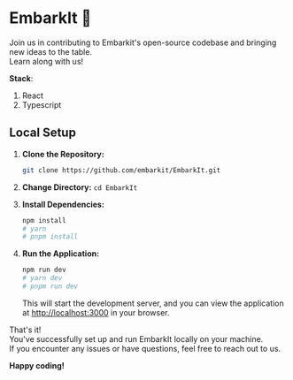 # EmbarkIt 🚀
Join us in contributing to Embarkit's open-source codebase and bringing new ideas to the table.    
Learn along with us!    

**Stack**:
1. React
2. Typescript

## Local Setup

1. **Clone the Repository:**
    ```bash
    git clone https://github.com/embarkit/EmbarkIt.git
    ```

2. **Change Directory:** `cd EmbarkIt`

3. **Install Dependencies:**
    ```bash
    npm install
    # yarn
    # pnpm install
    ```

4. **Run the Application:**
    ```bash
    npm run dev
    # yarn dev
    # pnpm run dev
    ```
   This will start the development server, and you can view the application at [http://localhost:3000](http://localhost:3000) in your browser.

That's it!    
You've successfully set up and run EmbarkIt locally on your machine.    
If you encounter any issues or have questions, feel free to reach out to us.

**Happy coding!**
